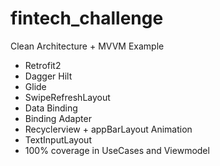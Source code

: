 # fintech_challenge
Clean Architecture + MVVM Example

- Retrofit2
- Dagger Hilt
- Glide
- SwipeRefreshLayout
- Data Binding
- Binding Adapter
- Recyclerview + appBarLayout Animation
- TextInputLayout
- 100% coverage in UseCases and Viewmodel 
